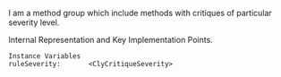 I am a method group which include methods with critiques of particular severity level.
 
Internal Representation and Key Implementation Points.

    Instance Variables
	ruleSeverity:		<ClyCritiqueSeverity>
